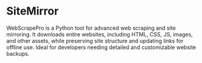 # SiteMirror
WebScrapePro is a Python tool for advanced web scraping and site mirroring. It downloads entire websites, including HTML, CSS, JS, images, and other assets, while preserving site structure and updating links for offline use. Ideal for developers needing detailed and customizable website backups.
